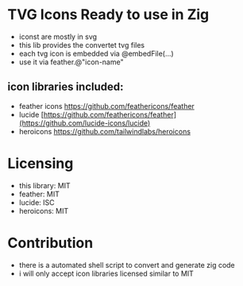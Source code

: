 # TVG Icons Ready to use in Zig

- iconst are mostly in svg
- this lib provides the convertet tvg files
- each tvg icon is embedded via @embedFile(...)
- use it via feather.@"icon-name"
  
## icon libraries included:

- feather icons https://github.com/feathericons/feather
- lucide [https://github.com/feathericons/feather](https://github.com/lucide-icons/lucide)
- heroicons https://github.com/tailwindlabs/heroicons

# Licensing
- this library: MIT
- feather: MIT
- lucide: ISC
- heroicons: MIT

# Contribution
- there is a automated shell script to convert and generate zig code
- i will only accept icon libraries licensed similar to MIT
